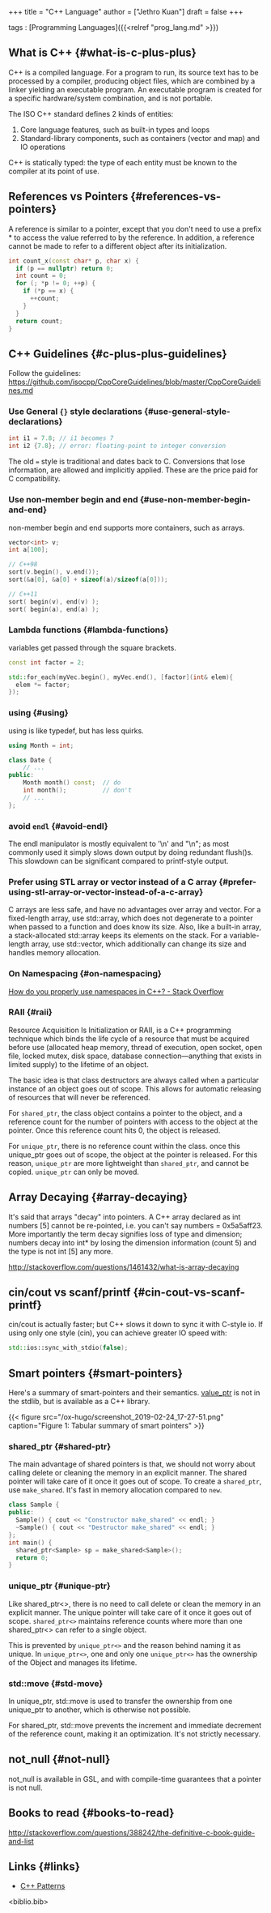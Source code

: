 +++
title = "C++ Language"
author = ["Jethro Kuan"]
draft = false
+++

tags
: [Programming Languages]({{<relref "prog_lang.md" >}})

## What is C++ {#what-is-c-plus-plus}

C++ is a compiled language. For a program to run, its source text has
to be processed by a compiler, producing object files, which are
combined by a linker yielding an executable program. An executable
program is created for a specific hardware/system combination, and is
not portable.

The ISO C++ standard defines 2 kinds of entities:

1.  Core language features, such as built-in types and loops
2.  Standard-library components, such as containers (vector and map)
    and IO operations

C++ is statically typed: the type of each entity must be known to the
compiler at its point of use.

## References vs Pointers {#references-vs-pointers}

A reference is similar to a pointer, except that you don't need to use
a prefix \* to access the value referred to by the reference. In
addition, a reference cannot be made to refer to a different object
after its initialization.

```c++
int count_x(const char* p, char x) {
  if (p == nullptr) return 0;
  int count = 0;
  for (; *p != 0; ++p) {
    if (*p == x) {
      ++count;
    }
  }
  return count;
}
```

## C++ Guidelines {#c-plus-plus-guidelines}

Follow the guidelines:
<https://github.com/isocpp/CppCoreGuidelines/blob/master/CppCoreGuidelines.md>

### Use General `{}` style declarations {#use-general-style-declarations}

```c++
int i1 = 7.8; // i1 becomes 7
int i2 {7.8}; // error: floating-point to integer conversion
```

The old `=` style is traditional and dates back to C. Conversions that
lose information, are allowed and implicitly applied. These are the
price paid for C compatibility.

### Use non-member begin and end {#use-non-member-begin-and-end}

non-member begin and end supports more containers, such as arrays.

```c++
vector<int> v;
int a[100];

// C++98
sort(v.begin(), v.end());
sort(&a[0], &a[0] + sizeof(a)/sizeof(a[0]));

// C++11
sort( begin(v), end(v) );
sort( begin(a), end(a) );
```

### Lambda functions {#lambda-functions}

variables get passed through the square brackets.

```c++
const int factor = 2;

std::for_each(myVec.begin(), myVec.end(), [factor](int& elem){
  elem *= factor;
});
```

### using {#using}

using is like typedef, but has less quirks.

```c++
using Month = int;

class Date {
    // ...
public:
    Month month() const;  // do
    int month();          // don't
    // ...
};
```

### avoid `endl` {#avoid-endl}

The endl manipulator is mostly equivalent to '\n' and "\n"; as most
commonly used it simply slows down output by doing redundant flush()s.
This slowdown can be significant compared to printf-style output.

### Prefer using STL array or vector instead of a C array {#prefer-using-stl-array-or-vector-instead-of-a-c-array}

C arrays are less safe, and have no advantages over array and vector.
For a fixed-length array, use std::array, which does not degenerate to
a pointer when passed to a function and does know its size. Also, like
a built-in array, a stack-allocated std::array keeps its elements on
the stack. For a variable-length array, use std::vector, which
additionally can change its size and handles memory allocation.

### On Namespacing {#on-namespacing}

[How do you properly use namespaces in C++? - Stack Overflow](https://stackoverflow.com/questions/41590/how-do-you-properly-use-namespaces-in-c)

### RAII {#raii}

Resource Acquisition Is Initialization or RAII, is a C++ programming
technique which binds the life cycle of a resource that must be
acquired before use (allocated heap memory, thread of execution, open
socket, open file, locked mutex, disk space, database
connection—anything that exists in limited supply) to the lifetime of
an object.

The basic idea is that class destructors are always called when a
particular instance of an object goes out of scope. This allows for
automatic releasing of resources that will never be referenced.

For `shared_ptr`, the class object contains a pointer to the object, and
a reference count for the number of pointers with access to the object
at the pointer. Once this reference count hits 0, the object is
released.

For `unique_ptr`, there is no reference count within the class. once
this unique_ptr goes out of scope, the object at the pointer is
released. For this reason, `unique_ptr` are more lightweight than
`shared_ptr`, and cannot be copied. `unique_ptr` can only be moved.

## Array Decaying {#array-decaying}

It's said that arrays "decay" into pointers. A C++ array declared as
int numbers [5] cannot be re-pointed, i.e. you can't say numbers =
0x5a5aff23. More importantly the term decay signifies loss of type and
dimension; numbers decay into int\* by losing the dimension information
(count 5) and the type is not int [5] any more.

<http://stackoverflow.com/questions/1461432/what-is-array-decaying>

## cin/cout vs scanf/printf {#cin-cout-vs-scanf-printf}

cin/cout is actually faster; but C++ slows it down to sync it with
C-style io. If using only one style (cin), you can achieve greater IO
speed with:

```c++
std::ios::sync_with_stdio(false);
```

## Smart pointers {#smart-pointers}

Here's a summary of smart-pointers and their semantics. [value_ptr](https://github.com/loopperfect/valuable) is
not in the stdlib, but is available as a C++ library.

{{< figure src="/ox-hugo/screenshot_2019-02-24_17-27-51.png" caption="Figure 1: Tabular summary of smart pointers" >}}

### shared_ptr {#shared-ptr}

The main advantage of shared pointers is that, we should not worry
about calling delete or cleaning the memory in an explicit manner. The
shared pointer will take care of it once it goes out of scope. To
create a `shared_ptr`, use `make_shared`. It's fast in memory allocation
compared to `new`.

```cpp
class Sample {
public:
  Sample() { cout << "Constructor make_shared" << endl; }
  ~Sample() { cout << "Destructor make_shared" << endl; }
};
int main() {
  shared_ptr<Sample> sp = make_shared<Sample>();
  return 0;
}
```

### unique_ptr {#unique-ptr}

Like shared_ptr<>, there is no need to call delete or clean the memory
in an explicit manner. The unique pointer will take care of it once it
goes out of scope. `shared_ptr<>` maintains reference counts where more
than one shared_ptr<> can refer to a single object.

This is prevented by `unique_ptr<>` and the reason behind naming it as
unique. In `unique_ptr<>`, one and only one `unique_ptr<>` has the
ownership of the Object and manages its lifetime.

### std::move {#std-move}

In unique_ptr, std::move is used to transfer the ownership from one
unique_ptr to another, which is otherwise not possible.

For shared_ptr, std::move prevents the increment and immediate
decrement of the reference count, making it an optimization. It's not
strictly necessary.

## not_null {#not-null}

not_null is available in GSL, and with compile-time guarantees that a
pointer is not null.

## Books to read {#books-to-read}

<http://stackoverflow.com/questions/388242/the-definitive-c-book-guide-and-list>

## Links {#links}

- [C++ Patterns](https://cpppatterns.com/)

<biblio.bib>
